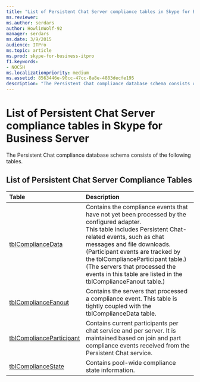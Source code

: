 ```yaml
---
title: "List of Persistent Chat Server compliance tables in Skype for Business Server"
ms.reviewer: 
ms.author: serdars
author: HowlinWolf-92
manager: serdars
ms.date: 3/9/2015
audience: ITPro
ms.topic: article
ms.prod: skype-for-business-itpro
f1.keywords:
- NOCSH
ms.localizationpriority: medium
ms.assetid: 8563446e-90cc-47cc-8a8e-4883decfe195
description: "The Persistent Chat compliance database schema consists of the following tables."
---
```


# List of Persistent Chat Server compliance tables in Skype for Business Server
 
The Persistent Chat compliance database schema consists of the following tables.
  
## List of Persistent Chat Server Compliance Tables

|**Table**|**Description**|
|:-----|:-----|
|[tblComplianceData](tblcompliancedata.md) <br/> |Contains the compliance events that have not yet been processed by the configured adapter.  <br/> This table includes Persistent Chat-related events, such as chat messages and file downloads. (Participant events are tracked by the tblComplianceParticipant table.)  <br/> (The servers that processed the events in this table are listed in the tblComplianceFanout table.)  <br/> |
|[tblComplianceFanout](tblcompliancefanout.md) <br/> |Contains the servers that processed a compliance event. This table is tightly coupled with the tblComplianceData table.  <br/> |
|[tblComplianceParticipant](tblcomplianceparticipant.md) <br/> |Contains current participants per chat service and per server. It is maintained based on join and part compliance events received from the Persistent Chat service.  <br/> |
|[tblComplianceState](tblcompliancestate.md) <br/> |Contains pool-wide compliance state information.  <br/> |
   

